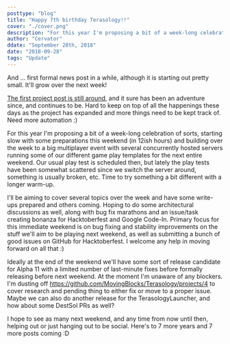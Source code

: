 ```yaml
---
posttype: "blog"
title: "Happy 7th birthday Terasology!!"
cover: "./cover.png"
description: "For this year I'm proposing a bit of a week-long celebration of sorts, starting slow with some preparations this weekend (in 12ish hours) and building over the week to a big multiplayer event with several concurrently hosted servers running some of our different game play templates for the next entire weekend."
author: "Cervator"
ddate: "September 28th, 2018"
date: "2018-09-28"
tags: "Update"
---
```


And ... first formal news post in a while, although it is starting out pretty small. It'll grow over the next week!

[The first project post is still around](https://forum.terasology.org/threads/here-we-go.1/), and it sure has been an adventure since, and continues to be.
Hard to keep on top of all the happenings these days as the project has expanded and more things need to be kept track of.
Need more automation :)

For this year I'm proposing a bit of a week-long celebration of sorts, starting slow with some preparations this weekend (in 12ish hours) and building over the week to a big multiplayer event with several concurrently hosted servers running some of our different game play templates for the next entire weekend.
Our usual play test is scheduled then, but lately the play tests have been somewhat scattered since we switch the server around, something is usually broken, etc.
Time to try something a bit different with a longer warm-up.

I'll be aiming to cover several topics over the week and have some write-ups prepared and others coming.
Hoping to do some architectural discussions as well, along with bug fix marathons and an issue/task creating bonanza for Hacktoberfest and Google Code-In.
Primary focus for this immediate weekend is on bug fixing and stability improvements on the stuff we'll aim to be playing next weekend, as well as submitting a bunch of good issues on GitHub for Hacktoberfest.
I welcome any help in moving forward on all that :)

Ideally at the end of the weekend we'll have some sort of release candidate for Alpha 11 with a limited number of last-minute fixes before formally releasing before next weekend.
At the moment I'm unaware of any blockers.
I'm dusting off https://github.com/MovingBlocks/Terasology/projects/4 to cover research and pending thing to either fix or move to a proper issue.
Maybe we can also do another release for the TerasologyLauncher, and how about some DestSol PRs as well?

I hope to see as many next weekend, and any time from now until then, helping out or just hanging out to be social.
Here's to 7 more years and 7 more posts coming :D
